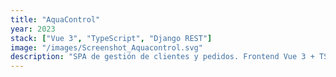 ```yaml
---
title: "AquaControl"
year: 2023
stack: ["Vue 3", "TypeScript", "Django REST"]
image: "/images/Screenshot_Aquacontrol.svg"
description: "SPA de gestión de clientes y pedidos. Frontend Vue 3 + TS, backend Django REST. Empaquetada para Windows."
---
```

